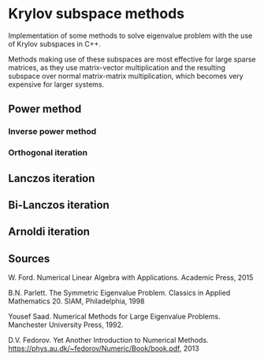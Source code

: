 # Krylov subspace methods
Implementation of some methods to solve eigenvalue problem with the use of Krylov subspaces in C++.

Methods making use of these subspaces are most effective for large sparse matrices, as they use matrix-vector multiplication and the resulting subspace over normal matrix-matrix multiplication, which becomes very expensive for larger systems.

## Power method

### Inverse power method

### Orthogonal iteration

## Lanczos iteration

## Bi-Lanczos iteration

## Arnoldi iteration


## Sources

W. Ford. Numerical Linear Algebra with Applications. Academic Press, 2015

B.N. Parlett. The Symmetric Eigenvalue Problem. Classics in Applied Mathematics 20. SIAM, Philadelphia, 1998

Yousef Saad. Numerical Methods for Large Eigenvalue Problems. Manchester University Press, 1992.

D.V. Fedorov. Yet Another Introduction to Numerical Methods. https://phys.au.dk/~fedorov/Numeric/Book/book.pdf, 2013
